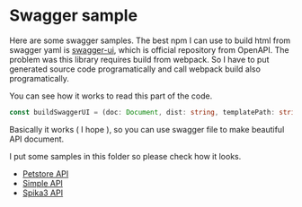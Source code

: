 # Swagger sample

Here are some swagger samples. The best npm I can use to build html from swagger yaml is [swagger-ui](https://www.npmjs.com/package/swagger-ui), which is official repository from OpenAPI.
The problem was this library requires build from webpack. So I have to put generated source code programatically and call webpack build also programatically.


You can see how it works to read this part of the code.
```typescript
const buildSwaggerUI = (doc: Document, dist: string, templatePath: string): Promise<void> => {
```

Basically it works ( I hope ), so you can use swagger file to make beautiful API document.

I put some samples in this folder so please check how it looks.

- [Petstore API](./01.petstore/index.html)
- [Simple API](./02.simpleone/index.html)
- [Spika3 API](./03.spika3/index.html)